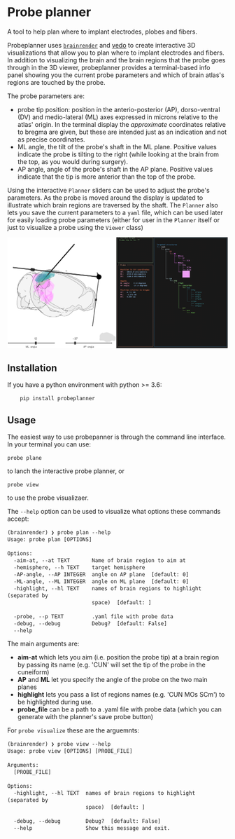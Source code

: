 # Probe planner
A tool to help plan where to implant electrodes, plobes and fibers.

Probeplanner uses [`brainrender`](https://github.com/brainglobe/brainrender) and [vedo](https://github.com/marcomusy/vedo) to create interactive 3D visualizations that allow you to plan where to implant electrodes and fibers. In addition to visualizing the brain and the brain regions that the probe goes through in the 3D viewer, probeplanner provides a terminal-based info panel showing you the current probe parameters and which of brain atlas's regions are touched by the probe. 

The probe parameters are:
* probe tip position: position in the anterio-posterior (AP), dorso-ventral (DV) and medio-lateral (ML) axes expressed in microns relative to the atlas' origin. In the terminal display the *approximate* coordinates relative to bregma are given, but these are intended just as an indication and not as precise coordinates.
* ML angle, the tilt of the probe's shaft in the ML plane. Positive values indicate the probe is tilting to the right (while looking at the brain from the top, as you would during surgery).
* AP angle, angle of the probe's shaft in the AP plane. Positive values indicate that the tip is more anterior than the top of the probe. 

Using the interactive `Planner` sliders can be used to adjust the probe's parameters. As the probe is moved around the display is updated to illustrate which brain regions are traversed by the shaft.
The `Planner` also lets you save the current parameters to a `yaml` file, which can be used later for easily loading probe parameters (either for user in the `Planner` itself or just to visualize a probe using the `Viewer` class)

<img src=screenshot.png></img>






## Installation
If you have a python environment with python >= 3.6:
```
    pip install probeplanner
```

## Usage
The easiest way to use probepanner is through the command line interface. In your terminal you can use:
```
probe plane
```
to lanch the interactive probe planner, or 
```
probe view
```
to use the probe visualizaer. 


The `--help` option can be used to visualize what options these commands accept:
```
(brainrender) ❯ probe plan --help
Usage: probe plan [OPTIONS]

Options:
  -aim-at, --at TEXT       Name of brain region to aim at
  -hemisphere, --h TEXT    target hemisphere
  -AP-angle, --AP INTEGER  angle on AP plane  [default: 0]
  -ML-angle, --ML INTEGER  angle on ML plane  [default: 0]
  -highlight, --hl TEXT    names of brain regions to highlight (separated by
                           space)  [default: ]

  -probe, --p TEXT         .yaml file with probe data
  -debug, --debug          Debug?  [default: False]
  --help        
```

The main arguments are:
- **aim-at** which lets you aim (i.e. position the probe tip) at a brain region by passing its name (e.g. 'CUN' will set the tip of the probe in the cuneiform)
- **AP** and **ML** let you specify the angle of the probe on the two main planes
- **highlight** lets you pass a list of regions names (e.g. 'CUN MOs SCm') to be highlighted during use.
- **probe_file** can be a path to a .yaml file with probe data (which you can generate with the planner's save probe button)

For `probe visualize` these are the arguemnts:
```
(brainrender) ❯ probe view --help     
Usage: probe view [OPTIONS] [PROBE_FILE]

Arguments:
  [PROBE_FILE]

Options:
  -highlight, --hl TEXT  names of brain regions to highlight (separated by
                         space)  [default: ]

  -debug, --debug        Debug?  [default: False]
  --help                 Show this message and exit.
```
